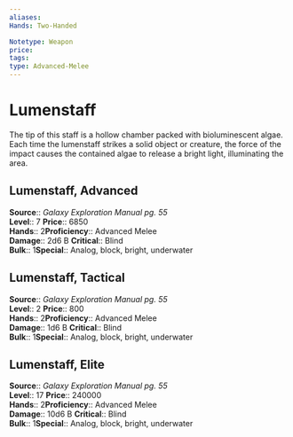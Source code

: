 ```yaml
---
aliases: 
Hands: Two-Handed

Notetype: Weapon
price: 
tags: 
type: Advanced-Melee
---
```


# Lumenstaff

The tip of this staff is a hollow chamber packed with bioluminescent algae. Each time the lumenstaff strikes a solid object or creature, the force of the impact causes the contained algae to release a bright light, illuminating the area.  

## Lumenstaff, Advanced

**Source**:: _Galaxy Exploration Manual pg. 55_  
**Level**:: 7
**Price**:: 6850  
**Hands**:: 2**Proficiency**:: Advanced Melee  
**Damage**:: 2d6 B
**Critical**:: Blind  
**Bulk**:: 1**Special**:: Analog, block, bright, underwater

## Lumenstaff, Tactical

**Source**:: _Galaxy Exploration Manual pg. 55_  
**Level**:: 2
**Price**:: 800  
**Hands**:: 2**Proficiency**:: Advanced Melee  
**Damage**:: 1d6 B
**Critical**:: Blind  
**Bulk**:: 1**Special**:: Analog, block, bright, underwater

## Lumenstaff, Elite

**Source**:: _Galaxy Exploration Manual pg. 55_  
**Level**:: 17
**Price**:: 240000  
**Hands**:: 2**Proficiency**:: Advanced Melee  
**Damage**:: 10d6 B
**Critical**:: Blind  
**Bulk**:: 1**Special**:: Analog, block, bright, underwater
